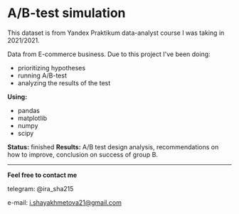 # A/B-test simulation

This dataset is from Yandex Praktikum data-analyst course I was taking in 2021/2021.

Data from E-commerce business. Due to this project I've been doing:
 - prioritizing hypotheses
 - running A/B-test
 - analyzing the results of the test

**Using:**
 - pandas
 - matplotlib
 - numpy
 - scipy

**Status:** finished
**Results:** A/B test design analysis, recommendations on how to improve, conclusion on success of group B. 


 ---
**Feel free to contact me**

telegram: @ira_sha215

e-mail: i.shayakhmetova21@gmail.com
